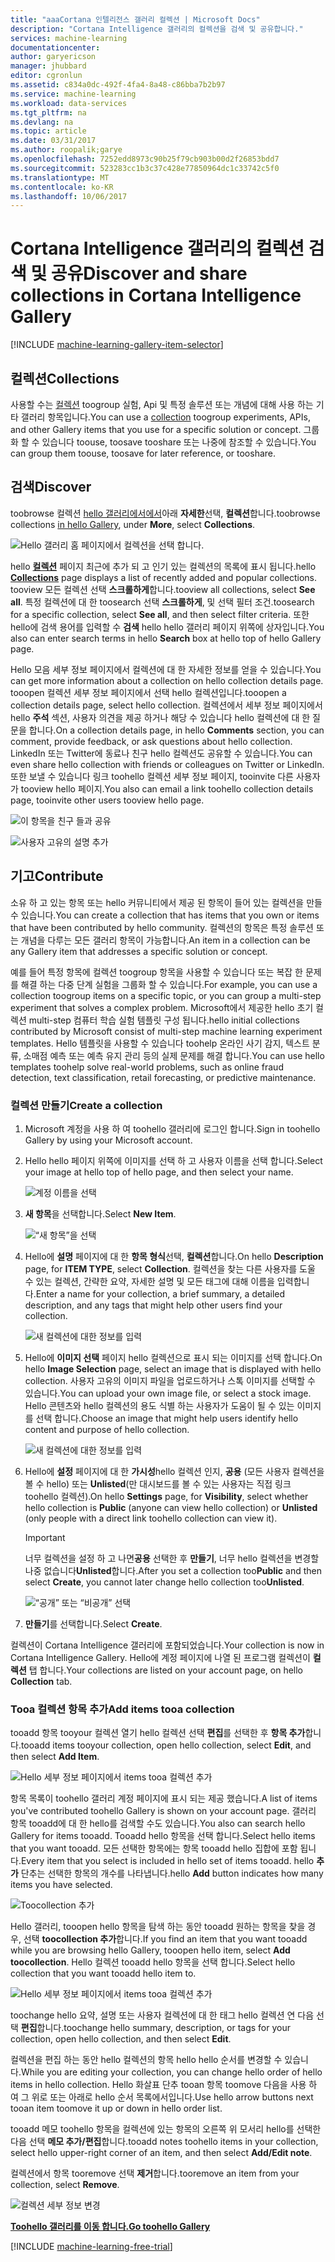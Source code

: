 ```yaml
---
title: "aaaCortana 인텔리전스 갤러리 컬렉션 | Microsoft Docs"
description: "Cortana Intelligence 갤러리의 컬렉션을 검색 및 공유합니다."
services: machine-learning
documentationcenter: 
author: garyericson
manager: jhubbard
editor: cgronlun
ms.assetid: c834a0dc-492f-4fa4-8a48-c86bba7b2b97
ms.service: machine-learning
ms.workload: data-services
ms.tgt_pltfrm: na
ms.devlang: na
ms.topic: article
ms.date: 03/31/2017
ms.author: roopalik;garye
ms.openlocfilehash: 7252edd8973c90b25f79cb903b00d2f26853bdd7
ms.sourcegitcommit: 523283cc1b3c37c428e77850964dc1c33742c5f0
ms.translationtype: MT
ms.contentlocale: ko-KR
ms.lasthandoff: 10/06/2017
---
```

# <a name="discover-and-share-collections-in-cortana-intelligence-gallery"></a><span data-ttu-id="9caa9-103">Cortana Intelligence 갤러리의 컬렉션 검색 및 공유</span><span class="sxs-lookup"><span data-stu-id="9caa9-103">Discover and share collections in Cortana Intelligence Gallery</span></span>
[!INCLUDE [machine-learning-gallery-item-selector](../../includes/machine-learning-gallery-item-selector.md)]

## <a name="collections"></a><span data-ttu-id="9caa9-104">컬렉션</span><span class="sxs-lookup"><span data-stu-id="9caa9-104">Collections</span></span>
<span data-ttu-id="9caa9-105">사용할 수는 [컬렉션](https://gallery.cortanaintelligence.com/collections) toogroup 실험, Api 및 특정 솔루션 또는 개념에 대해 사용 하는 기타 갤러리 항목입니다.</span><span class="sxs-lookup"><span data-stu-id="9caa9-105">You can use a [collection](https://gallery.cortanaintelligence.com/collections) toogroup experiments, APIs, and other Gallery items that you use for a specific solution or concept.</span></span> <span data-ttu-id="9caa9-106">그룹화 할 수 있습니다 toouse, toosave tooshare 또는 나중에 참조할 수 있습니다.</span><span class="sxs-lookup"><span data-stu-id="9caa9-106">You can group them toouse, toosave for later reference, or tooshare.</span></span>

## <a name="discover"></a><span data-ttu-id="9caa9-107">검색</span><span class="sxs-lookup"><span data-stu-id="9caa9-107">Discover</span></span>
<span data-ttu-id="9caa9-108">toobrowse 컬렉션 [hello 갤러리에서에서](http://gallery.cortanaintelligence.com)아래 **자세한**선택, **컬렉션**합니다.</span><span class="sxs-lookup"><span data-stu-id="9caa9-108">toobrowse collections [in hello Gallery](http://gallery.cortanaintelligence.com), under **More**, select **Collections**.</span></span>

![Hello 갤러리 홈 페이지에서 컬렉션을 선택 합니다.](media/machine-learning-gallery-collections/select-collections-in-gallery.png)

<span data-ttu-id="9caa9-110">hello  **[컬렉션](https://gallery.cortanaintelligence.com/collections)**  페이지 최근에 추가 되 고 인기 있는 컬렉션의 목록에 표시 됩니다.</span><span class="sxs-lookup"><span data-stu-id="9caa9-110">hello **[Collections](https://gallery.cortanaintelligence.com/collections)** page displays a list of recently added and popular collections.</span></span> <span data-ttu-id="9caa9-111">tooview 모든 컬렉션 선택 **스크롤하게**합니다.</span><span class="sxs-lookup"><span data-stu-id="9caa9-111">tooview all collections, select **See all**.</span></span> <span data-ttu-id="9caa9-112">특정 컬렉션에 대 한 toosearch 선택 **스크롤하게**, 및 선택 필터 조건.</span><span class="sxs-lookup"><span data-stu-id="9caa9-112">toosearch for a specific collection, select **See all**, and then select filter criteria.</span></span> <span data-ttu-id="9caa9-113">또한 hello에 검색 용어를 입력할 수 **검색** hello hello 갤러리 페이지 위쪽에 상자입니다.</span><span class="sxs-lookup"><span data-stu-id="9caa9-113">You also can enter search terms in hello **Search** box at hello top of hello Gallery page.</span></span>

<span data-ttu-id="9caa9-114">Hello 모음 세부 정보 페이지에서 컬렉션에 대 한 자세한 정보를 얻을 수 있습니다.</span><span class="sxs-lookup"><span data-stu-id="9caa9-114">You can get more information about a collection on hello collection details page.</span></span> <span data-ttu-id="9caa9-115">tooopen 컬렉션 세부 정보 페이지에서 선택 hello 컬렉션입니다.</span><span class="sxs-lookup"><span data-stu-id="9caa9-115">tooopen a collection details page, select hello collection.</span></span> <span data-ttu-id="9caa9-116">컬렉션에서 세부 정보 페이지에서 hello **주석** 섹션, 사용자 의견을 제공 하거나 해당 수 있습니다 hello 컬렉션에 대 한 질문을 합니다.</span><span class="sxs-lookup"><span data-stu-id="9caa9-116">On a collection details page, in hello **Comments** section, you can comment, provide feedback, or ask questions about hello collection.</span></span> <span data-ttu-id="9caa9-117">LinkedIn 또는 Twitter에 동료나 친구 hello 컬렉션도 공유할 수 있습니다.</span><span class="sxs-lookup"><span data-stu-id="9caa9-117">You can even share hello collection with friends or colleagues on Twitter or LinkedIn.</span></span> <span data-ttu-id="9caa9-118">또한 보낼 수 있습니다 링크 toohello 컬렉션 세부 정보 페이지, tooinvite 다른 사용자가 tooview hello 페이지.</span><span class="sxs-lookup"><span data-stu-id="9caa9-118">You also can email a link toohello collection details page, tooinvite other users tooview hello page.</span></span>

![이 항목을 친구 들과 공유](media/machine-learning-gallery-how-to-use-contribute-publish/share-links.png)

![사용자 고유의 설명 추가](media/machine-learning-gallery-how-to-use-contribute-publish/comments.png)

## <a name="contribute"></a><span data-ttu-id="9caa9-121">기고</span><span class="sxs-lookup"><span data-stu-id="9caa9-121">Contribute</span></span>
<span data-ttu-id="9caa9-122">소유 하 고 있는 항목 또는 hello 커뮤니티에서 제공 된 항목이 들어 있는 컬렉션을 만들 수 있습니다.</span><span class="sxs-lookup"><span data-stu-id="9caa9-122">You can create a collection that has items that you own or items that have been contributed by hello community.</span></span> <span data-ttu-id="9caa9-123">컬렉션의 항목은 특정 솔루션 또는 개념을 다루는 모든 갤러리 항목이 가능합니다.</span><span class="sxs-lookup"><span data-stu-id="9caa9-123">An item in a collection can be any Gallery item that addresses a specific solution or concept.</span></span>

<span data-ttu-id="9caa9-124">예를 들어 특정 항목에 컬렉션 toogroup 항목을 사용할 수 있습니다 또는 복잡 한 문제를 해결 하는 다중 단계 실험을 그룹화 할 수 있습니다.</span><span class="sxs-lookup"><span data-stu-id="9caa9-124">For example, you can use a collection toogroup items on a specific topic, or you can group a multi-step experiment that solves a complex problem.</span></span> <span data-ttu-id="9caa9-125">Microsoft에서 제공한 hello 초기 컬렉션 multi-step 컴퓨터 학습 실험 템플릿 구성 됩니다.</span><span class="sxs-lookup"><span data-stu-id="9caa9-125">hello initial collections contributed by Microsoft consist of multi-step machine learning experiment templates.</span></span> <span data-ttu-id="9caa9-126">Hello 템플릿을 사용할 수 있습니다 toohelp 온라인 사기 감지, 텍스트 분류, 소매점 예측 또는 예측 유지 관리 등의 실제 문제를 해결 합니다.</span><span class="sxs-lookup"><span data-stu-id="9caa9-126">You can use hello templates toohelp solve real-world problems, such as online fraud detection, text classification, retail forecasting, or predictive maintenance.</span></span>

### <a name="create-a-collection"></a><span data-ttu-id="9caa9-127">컬렉션 만들기</span><span class="sxs-lookup"><span data-stu-id="9caa9-127">Create a collection</span></span>

1. <span data-ttu-id="9caa9-128">Microsoft 계정을 사용 하 여 toohello 갤러리에 로그인 합니다.</span><span class="sxs-lookup"><span data-stu-id="9caa9-128">Sign in toohello Gallery by using your Microsoft account.</span></span>

2.  <span data-ttu-id="9caa9-129">Hello hello 페이지 위쪽에 이미지를 선택 하 고 사용자 이름을 선택 합니다.</span><span class="sxs-lookup"><span data-stu-id="9caa9-129">Select your image at hello top of hello page, and then select your name.</span></span>
  
    ![계정 이름을 선택](media/machine-learning-gallery-collections/click-account-name.png)

3. <span data-ttu-id="9caa9-131">**새 항목**을 선택합니다.</span><span class="sxs-lookup"><span data-stu-id="9caa9-131">Select **New Item**.</span></span>
   
    ![“새 항목”을 선택](media/machine-learning-gallery-collections/click-new-item.png)
4. <span data-ttu-id="9caa9-133">Hello에 **설명** 페이지에 대 한 **항목 형식**선택, **컬렉션**합니다.</span><span class="sxs-lookup"><span data-stu-id="9caa9-133">On hello **Description** page, for **ITEM TYPE**, select **Collection**.</span></span> <span data-ttu-id="9caa9-134">컬렉션을 찾는 다른 사용자를 도울 수 있는 컬렉션, 간략한 요약, 자세한 설명 및 모든 태그에 대해 이름을 입력합니다.</span><span class="sxs-lookup"><span data-stu-id="9caa9-134">Enter a name for your collection, a brief summary, a detailed description, and any tags that might help other users find your collection.</span></span>
   
    ![새 컬렉션에 대한 정보를 입력](media/machine-learning-gallery-collections/create-collection-page-1.png)
5. <span data-ttu-id="9caa9-136">Hello에 **이미지 선택** 페이지 hello 컬렉션으로 표시 되는 이미지를 선택 합니다.</span><span class="sxs-lookup"><span data-stu-id="9caa9-136">On hello **Image Selection** page, select an image that is displayed with hello collection.</span></span> <span data-ttu-id="9caa9-137">사용자 고유의 이미지 파일을 업로드하거나 스톡 이미지를 선택할 수 있습니다.</span><span class="sxs-lookup"><span data-stu-id="9caa9-137">You can upload your own image file, or select a stock image.</span></span> <span data-ttu-id="9caa9-138">Hello 콘텐츠와 hello 컬렉션의 용도 식별 하는 사용자가 도움이 될 수 있는 이미지를 선택 합니다.</span><span class="sxs-lookup"><span data-stu-id="9caa9-138">Choose an image that might help users identify hello content and purpose of hello collection.</span></span>
   
    ![새 컬렉션에 대한 정보를 입력](media/machine-learning-gallery-collections/create-collection-page-2.png)
6. <span data-ttu-id="9caa9-140">Hello에 **설정** 페이지에 대 한 **가시성**hello 컬렉션 인지, **공용** (모든 사용자 컬렉션을 볼 수 hello) 또는 **Unlisted**(만 대시보드를 볼 수 있는 사용자는 직접 링크 toohello 컬렉션).</span><span class="sxs-lookup"><span data-stu-id="9caa9-140">On hello **Settings** page, for **Visibility**, select whether hello collection is **Public** (anyone can view hello collection) or **Unlisted** (only people with a direct link toohello collection can view it).</span></span>
   
   > [!IMPORTANT]
   > <span data-ttu-id="9caa9-141">너무 컬렉션을 설정 하 고 나면**공용** 선택한 후 **만들기**, 너무 hello 컬렉션을 변경할 나중 없습니다**Unlisted**합니다.</span><span class="sxs-lookup"><span data-stu-id="9caa9-141">After you set a collection too**Public** and then select **Create**, you cannot later change hello collection too**Unlisted**.</span></span>
   > 
   > 
   
    ![“공개” 또는 “비공개” 선택](media/machine-learning-gallery-collections/create-collection-page-3.png)
7. <span data-ttu-id="9caa9-143">**만들기**를 선택합니다.</span><span class="sxs-lookup"><span data-stu-id="9caa9-143">Select **Create**.</span></span>

<span data-ttu-id="9caa9-144">컬렉션이 Cortana Intelligence 갤러리에 포함되었습니다.</span><span class="sxs-lookup"><span data-stu-id="9caa9-144">Your collection is now in Cortana Intelligence Gallery.</span></span> <span data-ttu-id="9caa9-145">Hello에 계정 페이지에 나열 된 프로그램 컬렉션이 **컬렉션** 탭 합니다.</span><span class="sxs-lookup"><span data-stu-id="9caa9-145">Your collections are listed on your account page, on hello **Collection** tab.</span></span>

### <a name="add-items-tooa-collection"></a><span data-ttu-id="9caa9-146">Tooa 컬렉션 항목 추가</span><span class="sxs-lookup"><span data-stu-id="9caa9-146">Add items tooa collection</span></span>
<span data-ttu-id="9caa9-147">tooadd 항목 tooyour 컬렉션 열기 hello 컬렉션 선택 **편집**를 선택한 후 **항목 추가**합니다.</span><span class="sxs-lookup"><span data-stu-id="9caa9-147">tooadd items tooyour collection, open hello collection, select **Edit**, and then select **Add Item**.</span></span>

![Hello 세부 정보 페이지에서 items tooa 컬렉션 추가](media/machine-learning-gallery-collections/add-to-collection-from-details-page.png)

<span data-ttu-id="9caa9-149">항목 목록이 toohello 갤러리 계정 페이지에 표시 되는 제공 했습니다.</span><span class="sxs-lookup"><span data-stu-id="9caa9-149">A list of items you've contributed toohello Gallery is shown on your account page.</span></span> <span data-ttu-id="9caa9-150">갤러리 항목 tooadd에 대 한 hello를 검색할 수도 있습니다.</span><span class="sxs-lookup"><span data-stu-id="9caa9-150">You also can search hello Gallery for items tooadd.</span></span> <span data-ttu-id="9caa9-151">Tooadd hello 항목을 선택 합니다.</span><span class="sxs-lookup"><span data-stu-id="9caa9-151">Select hello items that you want tooadd.</span></span> <span data-ttu-id="9caa9-152">모든 선택한 항목에는 항목 tooadd hello 집합에 포함 됩니다.</span><span class="sxs-lookup"><span data-stu-id="9caa9-152">Every item that you select is included in hello set of items tooadd.</span></span> <span data-ttu-id="9caa9-153">hello **추가** 단추는 선택한 항목의 개수를 나타냅니다.</span><span class="sxs-lookup"><span data-stu-id="9caa9-153">hello **Add** button indicates how many items you have selected.</span></span>

![Toocollection 추가](media/machine-learning-gallery-collections/add-to-collection.png)

<span data-ttu-id="9caa9-155">Hello 갤러리, tooopen hello 항목을 탐색 하는 동안 tooadd 원하는 항목을 찾을 경우, 선택 **toocollection 추가**합니다.</span><span class="sxs-lookup"><span data-stu-id="9caa9-155">If you find an item that you want tooadd while you are browsing hello Gallery, tooopen hello item, select **Add toocollection**.</span></span> <span data-ttu-id="9caa9-156">Hello 컬렉션 tooadd hello 항목을 선택 합니다.</span><span class="sxs-lookup"><span data-stu-id="9caa9-156">Select hello collection that you want tooadd hello item to.</span></span>

![Hello 세부 정보 페이지에서 items tooa 컬렉션 추가](media/machine-learning-gallery-collections/add-to-collection-from-item-details.png)

<span data-ttu-id="9caa9-158">toochange hello 요약, 설명 또는 사용자 컬렉션에 대 한 태그 hello 컬렉션 연 다음 선택 **편집**합니다.</span><span class="sxs-lookup"><span data-stu-id="9caa9-158">toochange hello summary, description, or tags for your collection, open hello collection, and then select **Edit**.</span></span> 

<span data-ttu-id="9caa9-159">컬렉션을 편집 하는 동안 hello 컬렉션의 항목 hello hello 순서를 변경할 수 있습니다.</span><span class="sxs-lookup"><span data-stu-id="9caa9-159">While you are editing your collection, you can change hello order of hello items in hello collection.</span></span> <span data-ttu-id="9caa9-160">Hello 화살표 단추 tooan 항목 toomove 다음을 사용 하 여 그 위로 또는 아래로 hello 순서 목록에서입니다.</span><span class="sxs-lookup"><span data-stu-id="9caa9-160">Use hello arrow buttons next tooan item toomove it up or down in hello order list.</span></span> 

<span data-ttu-id="9caa9-161">tooadd 메모 toohello 항목을 컬렉션에 있는 항목의 오른쪽 위 모서리 hello를 선택한 다음 선택 **메모 추가/편집**합니다.</span><span class="sxs-lookup"><span data-stu-id="9caa9-161">tooadd notes toohello items in your collection, select hello upper-right corner of an item, and then select **Add/Edit note**.</span></span> 

<span data-ttu-id="9caa9-162">컬렉션에서 항목 tooremove 선택 **제거**합니다.</span><span class="sxs-lookup"><span data-stu-id="9caa9-162">tooremove an item from your collection, select **Remove**.</span></span>

![컬렉션 세부 정보 변경](media/machine-learning-gallery-collections/change-collection-details.png)

<span data-ttu-id="9caa9-164">**[Toohello 갤러리를 이동 합니다.](http://gallery.cortanaintelligence.com)**</span><span class="sxs-lookup"><span data-stu-id="9caa9-164">**[Go toohello Gallery](http://gallery.cortanaintelligence.com)**</span></span>

[!INCLUDE [machine-learning-free-trial](../../includes/machine-learning-free-trial.md)]
